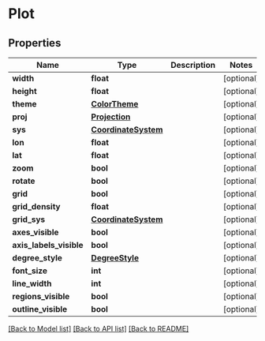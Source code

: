 # Plot

## Properties
Name | Type | Description | Notes
------------ | ------------- | ------------- | -------------
**width** | **float** |  | [optional] 
**height** | **float** |  | [optional] 
**theme** | [**ColorTheme**](ColorTheme.md) |  | [optional] 
**proj** | [**Projection**](Projection.md) |  | [optional] 
**sys** | [**CoordinateSystem**](CoordinateSystem.md) |  | [optional] 
**lon** | **float** |  | [optional] 
**lat** | **float** |  | [optional] 
**zoom** | **bool** |  | [optional] 
**rotate** | **bool** |  | [optional] 
**grid** | **bool** |  | [optional] 
**grid_density** | **float** |  | [optional] 
**grid_sys** | [**CoordinateSystem**](CoordinateSystem.md) |  | [optional] 
**axes_visible** | **bool** |  | [optional] 
**axis_labels_visible** | **bool** |  | [optional] 
**degree_style** | [**DegreeStyle**](DegreeStyle.md) |  | [optional] 
**font_size** | **int** |  | [optional] 
**line_width** | **int** |  | [optional] 
**regions_visible** | **bool** |  | [optional] 
**outline_visible** | **bool** |  | [optional] 

[[Back to Model list]](../README.md#documentation-for-models) [[Back to API list]](../README.md#documentation-for-api-endpoints) [[Back to README]](../README.md)


